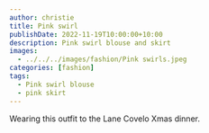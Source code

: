 ```yaml
---
author: christie
title: Pink swirl
publishDate: 2022-11-19T10:00:00+10:00
description: Pink swirl blouse and skirt
images:
  - ../../../images/fashion/Pink swirls.jpeg
categories: [fashion]
tags:
  - Pink swirl blouse
  - pink skirt
---
```


Wearing this outfit to the Lane Covelo Xmas dinner.
